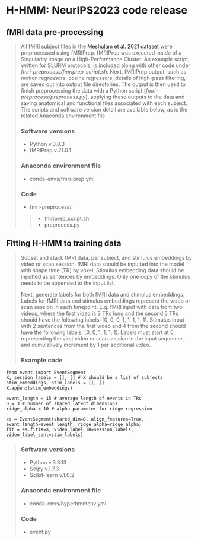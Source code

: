 # H-HMM: NeurIPS2023 code release



## fMRI data pre-processing
> All fMRI subject files in the [Meshulam et al. 2021 dataset](https://openneuro.org/datasets/ds003233/versions/1.2.0) 
>were preprocessed using fMRIPrep. fMRIPrep was executed inside of a Singularity image on a
> High-Performance Cluster. An example script, written for SLURM protocols, is included along with other code under
>*fmri-preprocess/fmriprep_script.sh*. Next, fMRIPrep output, such as motion regressors, cosine regressors, 
>details of high-pass filtering, are saved out into output file directories. The output is then used to finish preprocessing 
>the data with a Python script (*fmri-preprocess/preprocess.py*), applying these outputs to the data and saving anatomical and 
>functional files associated with each subject. The scripts and software version detail are available below, as is
>the related Anaconda environment file.
>
> ### Software versions
> - Python v.3.8.3
> - fMRIPrep v.21.0.1
> ### Anaconda environment file
> - conda-envs/fmri-prep.yml
>### Code 
> - fmri-preprocess/
>> - fmriprep_script.sh
>> - preprocess.py

## Fitting H-HMM to training data
> Subset and stack fMRI data, per subject, and stimulus embeddings by video or scan session. fMRI data should be 
>inputted into the model with shape time (TR) by voxel. Stimulus embedding data should be inputted as 
>sentences by embeddings. Only one copy of the stimulus needs to be appended to the input list. 
>
>Next, generate labels for both fMRI data and stimulus embeddings. Labels for fMRI data and stimulus embeddings 
>represent the video or scan session in each timepoint. E.g. fMRI input with data from two videos, where the first 
>video is 3 TRs long and the second 5 TRs should have the following labels: [0, 0, 0, 1, 1, 1, 1, 1]. 
>Stimulus input with 2 sentences from the first video and 4 from the second should have the following 
>labels: [0, 0, 1, 1, 1, 1]. Labels must start at 0, representing the virst video or scan session in the input sequence,
>and cumulatively increment by 1 per additional video.
>
>### Example code 
 
    from event import EventSegment
    X, session_labels = [], [] # X should be a list of subjects
    stim_embeddings, stim_labels = [], []
    X.append(stim_embeddings)
    
    event_length = 15 # average length of events in TRs
    D = 3 # number of shared latent dimensions
    ridge_alpha = 10 # alpha parameter for ridge regression

    es = EventSegment(shared_dim=D, align_features=True, event_length=event_length, ridge_alpha=ridge_alpha)
    fit = es.fit(X=X, video_label_TR=session_labels, video_label_sent=stim_labels)
    
> ### Software versions
> - Python v.3.8.13
> - Scipy v.1.7.3
> - Scikit-learn v.1.0.2
> ### Anaconda environment file
> - conda-envs/hyperhmmenv.yml
>### Code 
> - event.py




